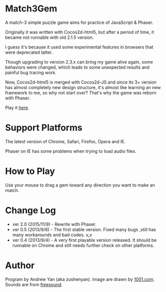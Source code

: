 Match3Gem
=========
A match-3 simple puzzle game aims for practice of JavaScript & Phaser.

Originally it was written with Cocos2d-html5, but after a period of time, it became not runnable with old 2.1.5 version.

I guess it's because it used some experimental features in browsers that were deprecated latter.

Though upgrading to version 2.3.x can bring my game alive again, some behaviors were changed, which leads to some unexpected results and painful bug tracing work.

Now, Cocos2d-html5 is merged with Cocos2d-JS and since its 3+ version has almost completely new design structure, it's almost like learning an new framework to me, so why not start over? That's why the game was reborn with Phaser.

Play it [here](http://zushenyan.github.io/Match3Gem/dist/html/index.html).

Support Platforms
===
The latest version of Chrome, Safari, Firefox, Opera and IE.

Phaser on IE has some problems when trying to load audio files.

How to Play
===
Use your mouse to drag a gem toward any direction you want to make an match.

Change Log
===
* ver 2.0 (2015/11/9) - Rewrite with Phaser.
* ver 0.5 (2013/9/6) - The first stable version. Fixed many bugs ,still has many workarounds and bad codes. v_v
* ver 0.4 (2013/9/4) - A very first playable version released. It should be runnable on Chrome and still needs further check on other platforms.

Author
===
Program by Andrew Yan (aka zushenyan).
Image are drawn by [1001.com](http://1001.com).
Sounds are from [freesound](http://www.freesound.org).
